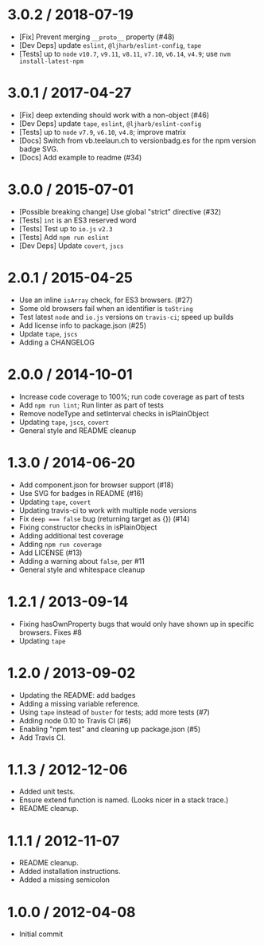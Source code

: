 <h1 id="3.0.2-%2F-2018-07-19">3.0.2 / 2018-07-19</h1>

<ul>
<li>[Fix] Prevent merging <code>__proto__</code> property (#48)</li>
<li>[Dev Deps] update <code>eslint</code>, <code>@ljharb/eslint-config</code>, <code>tape</code></li>
<li>[Tests] up to <code>node</code> <code>v10.7</code>, <code>v9.11</code>, <code>v8.11</code>, <code>v7.10</code>, <code>v6.14</code>, <code>v4.9</code>; use <code>nvm install-latest-npm</code></li>
</ul>

<h1 id="3.0.1-%2F-2017-04-27">3.0.1 / 2017-04-27</h1>

<ul>
<li>[Fix] deep extending should work with a non-object (#46)</li>
<li>[Dev Deps] update <code>tape</code>, <code>eslint</code>, <code>@ljharb/eslint-config</code></li>
<li>[Tests] up to <code>node</code> <code>v7.9</code>, <code>v6.10</code>, <code>v4.8</code>; improve matrix</li>
<li>[Docs] Switch from vb.teelaun.ch to versionbadg.es for the npm version badge SVG.</li>
<li>[Docs] Add example to readme (#34)</li>
</ul>

<h1 id="3.0.0-%2F-2015-07-01">3.0.0 / 2015-07-01</h1>

<ul>
<li>[Possible breaking change] Use global "strict" directive (#32)</li>
<li>[Tests] <code>int</code> is an ES3 reserved word</li>
<li>[Tests] Test up to <code>io.js</code> <code>v2.3</code></li>
<li>[Tests] Add <code>npm run eslint</code></li>
<li>[Dev Deps] Update <code>covert</code>, <code>jscs</code></li>
</ul>

<h1 id="2.0.1-%2F-2015-04-25">2.0.1 / 2015-04-25</h1>

<ul>
<li>Use an inline <code>isArray</code> check, for ES3 browsers. (#27)</li>
<li>Some old browsers fail when an identifier is <code>toString</code></li>
<li>Test latest <code>node</code> and <code>io.js</code> versions on <code>travis-ci</code>; speed up builds</li>
<li>Add license info to package.json (#25)</li>
<li>Update <code>tape</code>, <code>jscs</code></li>
<li>Adding a CHANGELOG</li>
</ul>

<h1 id="2.0.0-%2F-2014-10-01">2.0.0 / 2014-10-01</h1>

<ul>
<li>Increase code coverage to 100%; run code coverage as part of tests</li>
<li>Add <code>npm run lint</code>; Run linter as part of tests</li>
<li>Remove nodeType and setInterval checks in isPlainObject</li>
<li>Updating <code>tape</code>, <code>jscs</code>, <code>covert</code></li>
<li>General style and README cleanup</li>
</ul>

<h1 id="1.3.0-%2F-2014-06-20">1.3.0 / 2014-06-20</h1>

<ul>
<li>Add component.json for browser support (#18)</li>
<li>Use SVG for badges in README (#16)</li>
<li>Updating <code>tape</code>, <code>covert</code></li>
<li>Updating travis-ci to work with multiple node versions</li>
<li>Fix <code>deep === false</code> bug (returning target as {}) (#14)</li>
<li>Fixing constructor checks in isPlainObject</li>
<li>Adding additional test coverage</li>
<li>Adding <code>npm run coverage</code></li>
<li>Add LICENSE (#13)</li>
<li>Adding a warning about <code>false</code>, per #11</li>
<li>General style and whitespace cleanup</li>
</ul>

<h1 id="1.2.1-%2F-2013-09-14">1.2.1 / 2013-09-14</h1>

<ul>
<li>Fixing hasOwnProperty bugs that would only have shown up in specific browsers. Fixes #8</li>
<li>Updating <code>tape</code></li>
</ul>

<h1 id="1.2.0-%2F-2013-09-02">1.2.0 / 2013-09-02</h1>

<ul>
<li>Updating the README: add badges</li>
<li>Adding a missing variable reference.</li>
<li>Using <code>tape</code> instead of <code>buster</code> for tests; add more tests (#7)</li>
<li>Adding node 0.10 to Travis CI (#6)</li>
<li>Enabling "npm test" and cleaning up package.json (#5)</li>
<li>Add Travis CI.</li>
</ul>

<h1 id="1.1.3-%2F-2012-12-06">1.1.3 / 2012-12-06</h1>

<ul>
<li>Added unit tests.</li>
<li>Ensure extend function is named. (Looks nicer in a stack trace.)</li>
<li>README cleanup.</li>
</ul>

<h1 id="1.1.1-%2F-2012-11-07">1.1.1 / 2012-11-07</h1>

<ul>
<li>README cleanup.</li>
<li>Added installation instructions.</li>
<li>Added a missing semicolon</li>
</ul>

<h1 id="1.0.0-%2F-2012-04-08">1.0.0 / 2012-04-08</h1>

<ul>
<li>Initial commit</li>
</ul>
